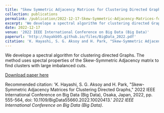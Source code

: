 ```yaml
---
title: "Skew Symmetric Adjacency Matrices for Clustering Directed Graphs"
collection: publications
permalink: /publication/2022-12-17-Skew-Symmetric-Adjacency-Matrices-for-Clustering-Directed-Graphs
excerpt: 'We develope a spectral algorithm for clustering directed Graphs. The method uses spectal properties of the Skew-Symmetric Adjacency matrix to find clusters with large imbalanced cuts.'
date: 2022-12-17
venue: '2022 IEEE International Conference on Big Data (Big Data)'
paperurl: 'http://hayakb95.github.io/files/BigData_2022.pdf'
citation: 'K. Hayashi, S. G. Aksoy and H. Park, "Skew-Symmetric Adjacency Matrices for Clustering Directed Graphs," 2022 IEEE International Conference on Big Data (Big Data), Osaka, Japan, 2022, pp. 555-564, doi: 10.1109/BigData55660.2022.10020413.'
---
```

We develope a spectral algorithm for clustering directed Graphs. The method uses spectal properties of the Skew-Symmetric Adjacency matrix to find clusters with large imbalanced cuts.

[Download paper here](http://hayakb95.github.io/files/BigData_2022.pdf)

Recommended citation: 'K. Hayashi, S. G. Aksoy and H. Park, "Skew-Symmetric Adjacency Matrices for Clustering Directed Graphs," 2022 IEEE International Conference on Big Data (Big Data), Osaka, Japan, 2022, pp. 555-564, doi: 10.1109/BigData55660.2022.10020413.' <i>2022 IEEE International Conference on Big Data (Big Data)</i>.
